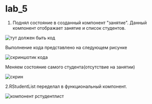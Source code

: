 # lab_5

1. Поднял состояние в созданный компонент "занятие". Данный компонент отображает занятие и список студентов. 
   
![тут должен быть код](https://sun9-34.userapi.com/c858432/v858432636/1a29f7/aqLjbxo1b5c.jpg)

Выполнение кода представлено на следующем рисунке

![скриншотик кода](https://sun9-29.userapi.com/c858432/v858432636/1a2a08/_QMs-BrP_8k.jpg) 

Меняем состояние самого студента(отсутствие на занятии)

![скрин](https://sun9-15.userapi.com/c858432/v858432636/1a2a0f/L17wdde6-jY.jpg) 

2.RStudentList переделал в функциональный компонент.

![компонент рстудентлист](https://sun9-14.userapi.com/c858432/v858432636/1a2a19/dYevOQv4nC8.jpg)
